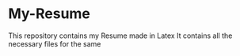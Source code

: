 # My-Resume
This repository contains my Resume made in Latex
It contains all the necessary files for the same
